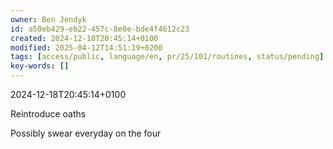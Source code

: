```yaml
---
owner: Ben Jendyk
id: a50eb429-eb22-457c-8e0e-bde4f4612c23
created: 2024-12-18T20:45:14+0100
modified: 2025-04-12T14:51:19+0200
tags: [access/public, language/en, pr/25/101/routines, status/pending]
key-words: []
---
```


2024-12-18T20:45:14+0100

Reintroduce oaths 

Possibly swear everyday on the four 